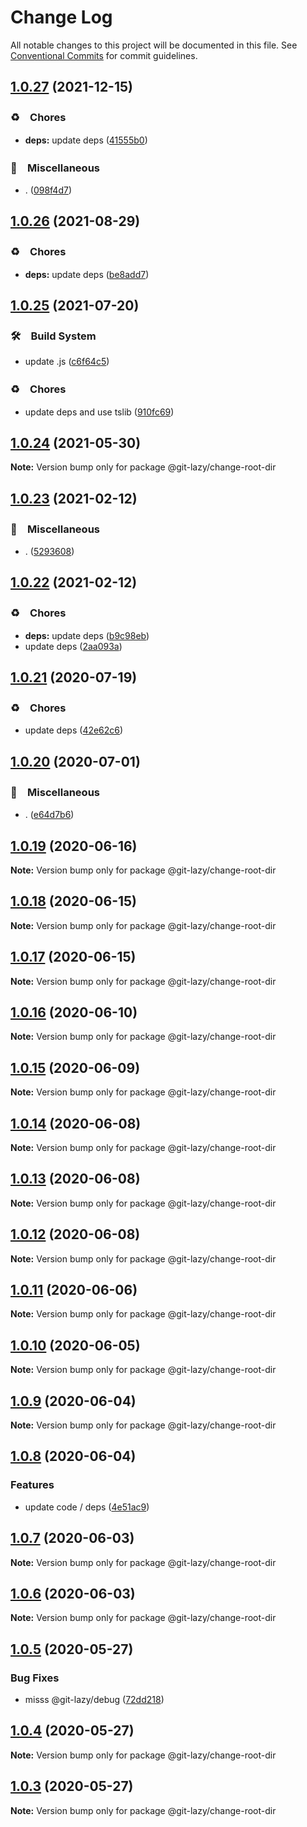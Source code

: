 # Change Log

All notable changes to this project will be documented in this file.
See [Conventional Commits](https://conventionalcommits.org) for commit guidelines.

## [1.0.27](https://github.com/bluelovers/ws-git-lazy/compare/@git-lazy/change-root-dir@1.0.26...@git-lazy/change-root-dir@1.0.27) (2021-12-15)


### ♻️　Chores

* **deps:** update deps ([41555b0](https://github.com/bluelovers/ws-git-lazy/commit/41555b057f607358bfc81ef6cd0e4b087ef76fba))


### 🔖　Miscellaneous

* . ([098f4d7](https://github.com/bluelovers/ws-git-lazy/commit/098f4d705517f0efeef7ef5e9a15c0a16038bb4b))





## [1.0.26](https://github.com/bluelovers/ws-git-lazy/compare/@git-lazy/change-root-dir@1.0.25...@git-lazy/change-root-dir@1.0.26) (2021-08-29)


### ♻️　Chores

* **deps:** update deps ([be8add7](https://github.com/bluelovers/ws-git-lazy/commit/be8add78b800730f5056f777b1a94dcf329801ea))





## [1.0.25](https://github.com/bluelovers/ws-git-lazy/compare/@git-lazy/change-root-dir@1.0.24...@git-lazy/change-root-dir@1.0.25) (2021-07-20)


### 🛠　Build System

* update .js ([c6f64c5](https://github.com/bluelovers/ws-git-lazy/commit/c6f64c52d8aafa63d2e4424bdc36192fe413733f))


### ♻️　Chores

* update deps and use tslib ([910fc69](https://github.com/bluelovers/ws-git-lazy/commit/910fc69537675a16bd0c27bf8d6878196eee51d6))





## [1.0.24](https://github.com/bluelovers/ws-git-lazy/compare/@git-lazy/change-root-dir@1.0.23...@git-lazy/change-root-dir@1.0.24) (2021-05-30)

**Note:** Version bump only for package @git-lazy/change-root-dir





## [1.0.23](https://github.com/bluelovers/ws-git-lazy/compare/@git-lazy/change-root-dir@1.0.22...@git-lazy/change-root-dir@1.0.23) (2021-02-12)


### 🔖　Miscellaneous

* . ([5293608](https://github.com/bluelovers/ws-git-lazy/commit/529360849e1fb6e74278be035363614635572081))





## [1.0.22](https://github.com/bluelovers/ws-git-lazy/compare/@git-lazy/change-root-dir@1.0.21...@git-lazy/change-root-dir@1.0.22) (2021-02-12)


### ♻️　Chores

* **deps:** update deps ([b9c98eb](https://github.com/bluelovers/ws-git-lazy/commit/b9c98ebff556f7eb0e62dd8bb7889fd43e9698c4))
* update deps ([2aa093a](https://github.com/bluelovers/ws-git-lazy/commit/2aa093a3e2d4f7b4cdb880d2120afb9499278788))





## [1.0.21](https://github.com/bluelovers/ws-git-lazy/compare/@git-lazy/change-root-dir@1.0.20...@git-lazy/change-root-dir@1.0.21) (2020-07-19)


### ♻️　Chores

* update deps ([42e62c6](https://github.com/bluelovers/ws-git-lazy/commit/42e62c6daeaeff1f24a20f54390d1318815cdc18))





## [1.0.20](https://github.com/bluelovers/ws-git-lazy/compare/@git-lazy/change-root-dir@1.0.19...@git-lazy/change-root-dir@1.0.20) (2020-07-01)


### 🔖　Miscellaneous

* . ([e64d7b6](https://github.com/bluelovers/ws-git-lazy/commit/e64d7b630e602b519955a36b77bdc0dd7de6d981))





## [1.0.19](https://github.com/bluelovers/ws-git-lazy/compare/@git-lazy/change-root-dir@1.0.18...@git-lazy/change-root-dir@1.0.19) (2020-06-16)

**Note:** Version bump only for package @git-lazy/change-root-dir





## [1.0.18](https://github.com/bluelovers/ws-git-lazy/compare/@git-lazy/change-root-dir@1.0.17...@git-lazy/change-root-dir@1.0.18) (2020-06-15)

**Note:** Version bump only for package @git-lazy/change-root-dir





## [1.0.17](https://github.com/bluelovers/ws-git-lazy/compare/@git-lazy/change-root-dir@1.0.16...@git-lazy/change-root-dir@1.0.17) (2020-06-15)

**Note:** Version bump only for package @git-lazy/change-root-dir





## [1.0.16](https://github.com/bluelovers/ws-git-lazy/compare/@git-lazy/change-root-dir@1.0.15...@git-lazy/change-root-dir@1.0.16) (2020-06-10)

**Note:** Version bump only for package @git-lazy/change-root-dir





## [1.0.15](https://github.com/bluelovers/ws-git-lazy/compare/@git-lazy/change-root-dir@1.0.14...@git-lazy/change-root-dir@1.0.15) (2020-06-09)

**Note:** Version bump only for package @git-lazy/change-root-dir





## [1.0.14](https://github.com/bluelovers/ws-git-lazy/compare/@git-lazy/change-root-dir@1.0.13...@git-lazy/change-root-dir@1.0.14) (2020-06-08)

**Note:** Version bump only for package @git-lazy/change-root-dir





## [1.0.13](https://github.com/bluelovers/ws-git-lazy/compare/@git-lazy/change-root-dir@1.0.12...@git-lazy/change-root-dir@1.0.13) (2020-06-08)

**Note:** Version bump only for package @git-lazy/change-root-dir





## [1.0.12](https://github.com/bluelovers/ws-git-lazy/compare/@git-lazy/change-root-dir@1.0.11...@git-lazy/change-root-dir@1.0.12) (2020-06-08)

**Note:** Version bump only for package @git-lazy/change-root-dir





## [1.0.11](https://github.com/bluelovers/ws-git-lazy/compare/@git-lazy/change-root-dir@1.0.10...@git-lazy/change-root-dir@1.0.11) (2020-06-06)

**Note:** Version bump only for package @git-lazy/change-root-dir





## [1.0.10](https://github.com/bluelovers/ws-git-lazy/compare/@git-lazy/change-root-dir@1.0.9...@git-lazy/change-root-dir@1.0.10) (2020-06-05)

**Note:** Version bump only for package @git-lazy/change-root-dir





## [1.0.9](https://github.com/bluelovers/ws-git-lazy/compare/@git-lazy/change-root-dir@1.0.8...@git-lazy/change-root-dir@1.0.9) (2020-06-04)

**Note:** Version bump only for package @git-lazy/change-root-dir





## [1.0.8](https://github.com/bluelovers/ws-git-lazy/compare/@git-lazy/change-root-dir@1.0.7...@git-lazy/change-root-dir@1.0.8) (2020-06-04)


### Features

* update code / deps ([4e51ac9](https://github.com/bluelovers/ws-git-lazy/commit/4e51ac92473ecd9d855c0fdbe52530a1b9d4ca82))





## [1.0.7](https://github.com/bluelovers/ws-git-lazy/compare/@git-lazy/change-root-dir@1.0.6...@git-lazy/change-root-dir@1.0.7) (2020-06-03)

**Note:** Version bump only for package @git-lazy/change-root-dir





## [1.0.6](https://github.com/bluelovers/ws-git-lazy/compare/@git-lazy/change-root-dir@1.0.5...@git-lazy/change-root-dir@1.0.6) (2020-06-03)

**Note:** Version bump only for package @git-lazy/change-root-dir





## [1.0.5](https://github.com/bluelovers/ws-git-lazy/compare/@git-lazy/change-root-dir@1.0.4...@git-lazy/change-root-dir@1.0.5) (2020-05-27)


### Bug Fixes

* misss @git-lazy/debug ([72dd218](https://github.com/bluelovers/ws-git-lazy/commit/72dd2184dba9489319698c487d748d4a7e585e0e))





## [1.0.4](https://github.com/bluelovers/ws-git-lazy/compare/@git-lazy/change-root-dir@1.0.3...@git-lazy/change-root-dir@1.0.4) (2020-05-27)

**Note:** Version bump only for package @git-lazy/change-root-dir





## [1.0.3](https://github.com/bluelovers/ws-git-lazy/compare/@git-lazy/change-root-dir@1.0.2...@git-lazy/change-root-dir@1.0.3) (2020-05-27)

**Note:** Version bump only for package @git-lazy/change-root-dir
